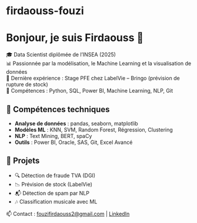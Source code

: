 # firdaouss-fouzi


# Bonjour, je suis Firdaouss 👋

🎓 Data Scientist diplômée de l’INSEA (2025)  
📊 Passionnée par la modélisation, le Machine Learning et la visualisation de données  
💼 Dernière expérience : Stage PFE chez LabelVie – Bringo (prévision de rupture de stock)  
🔧 Compétences : Python, SQL, Power BI, Machine Learning, NLP, Git  

## 🧠 Compétences techniques

- **Analyse de données** : pandas, seaborn, matplotlib  
- **Modèles ML** : KNN, SVM, Random Forest, Régression, Clustering  
- **NLP** : Text Mining, BERT, spaCy  
- **Outils** : Power BI, Oracle, SAS, Git, Excel Avancé  

## 📁 Projets

- 🔍 Détection de fraude TVA (DGI)
- 📉 Prévision de stock (LabelVie)
- 📬 Détection de spam par NLP
- 🎶 Classification musicale avec ML

📫 Contact : [fouzifirdaouss2@gmail.com](mailto:fouzifirdaouss2@gmail.com) | [LinkedIn](https://www.linkedin.com/in/firdaouss-fouzi)
